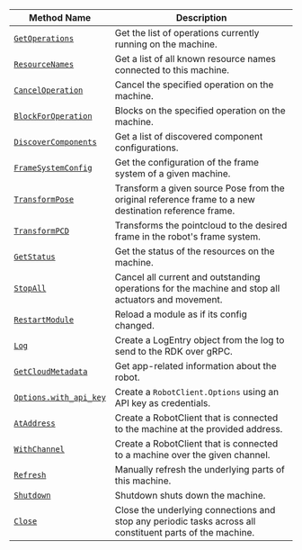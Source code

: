 <!-- prettier-ignore -->
| Method Name | Description |
| ----------- | ----------- |
| [`GetOperations`](/appendix/apis/robot/#getoperations) | Get the list of operations currently running on the machine. |
| [`ResourceNames`](/appendix/apis/robot/#resourcenames) | Get a list of all known resource names connected to this machine. |
| [`CancelOperation`](/appendix/apis/robot/#canceloperation) | Cancel the specified operation on the machine. |
| [`BlockForOperation`](/appendix/apis/robot/#blockforoperation) | Blocks on the specified operation on the machine. |
| [`DiscoverComponents`](/appendix/apis/robot/#discovercomponents) | Get a list of discovered component configurations. |
| [`FrameSystemConfig`](/appendix/apis/robot/#framesystemconfig) | Get the configuration of the frame system of a given machine. |
| [`TransformPose`](/appendix/apis/robot/#transformpose) | Transform a given source Pose from the original reference frame to a new destination reference frame. |
| [`TransformPCD`](/appendix/apis/robot/#transformpcd) | Transforms the pointcloud to the desired frame in the robot's frame system. |
| [`GetStatus`](/appendix/apis/robot/#getstatus) | Get the status of the resources on the machine. |
| [`StopAll`](/appendix/apis/robot/#stopall) | Cancel all current and outstanding operations for the machine and stop all actuators and movement. |
| [`RestartModule`](/appendix/apis/robot/#restartmodule) | Reload a module as if its config changed. |
| [`Log`](/appendix/apis/robot/#log) | Create a LogEntry object from the log to send to the RDK over gRPC. |
| [`GetCloudMetadata`](/appendix/apis/robot/#getcloudmetadata) | Get app-related information about the robot. |
| [`Options.with_api_key`](/appendix/apis/robot/#optionswith_api_key) | Create a `RobotClient.Options` using an API key as credentials. |
| [`AtAddress`](/appendix/apis/robot/#ataddress) | Create a RobotClient that is connected to the machine at the provided address. |
| [`WithChannel`](/appendix/apis/robot/#withchannel) | Create a RobotClient that is connected to a machine over the given channel. |
| [`Refresh`](/appendix/apis/robot/#refresh) | Manually refresh the underlying parts of this machine. |
| [`Shutdown`](/appendix/apis/robot/#shutdown) | Shutdown shuts down the machine. |
| [`Close`](/appendix/apis/robot/#close) | Close the underlying connections and stop any periodic tasks across all constituent parts of the machine. |
